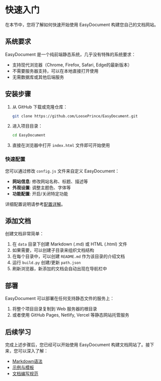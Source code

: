 # 快速入门

在本节中，您将了解如何快速开始使用 EasyDocument 构建您自己的文档网站。

## 系统要求

EasyDocument 是一个纯前端静态系统，几乎没有特殊的系统要求：

- 支持现代浏览器（Chrome, Firefox, Safari, Edge的最新版本）
- 不需要服务器支持，可以在本地直接打开使用
- 无需数据库或其他后端服务

## 安装步骤

1. 从 GitHub 下载或克隆仓库：
   ```bash
   git clone https://github.com/LoosePrince/EasyDocument.git
   ```

2. 进入项目目录：
   ```bash
   cd EasyDocument
   ```

3. 直接在浏览器中打开 `index.html` 文件即可开始使用
   
### 快速配置

您可以通过修改 `config.js` 文件来自定义 EasyDocument：

- **网站信息**: 修改网站名称、标题、描述等
- **外观设置**: 调整主题色、字体等
- **功能配置**: 开启/关闭特定功能

详细配置说明请参考[配置详解](配置详解)。

## 添加文档

创建文档非常简单：

1. 在 `data` 目录下创建 Markdown (.md) 或 HTML (.html) 文件
2. 如果需要，可以创建子目录来组织文档结构
3. 在每个目录中，可以创建 `README.md` 作为该目录的介绍文档
4. 运行 `build.py` 创建/更新 `path.json`
4. 刷新浏览器，新添加的文档会自动出现在导航栏中

## 部署

EasyDocument 可以部署在任何支持静态文件的服务上：

1. 将整个项目目录复制到 Web 服务器的根目录
2. 或者使用 GitHub Pages, Netlify, Vercel 等静态网站托管服务

## 后续学习

完成上述步骤后，您已经可以开始使用 EasyDocument 构建文档网站了。接下来，您可以深入了解：

- [Markdown语法](快速入门/Markdown语法.md)
- [示例与模板](示例与模板/README.md)
- [文档编写规范](使用指南/文档编写规范.md)
